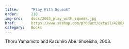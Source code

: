 ```yaml
---
title:      "Play With Squeak"
order:      210
img-src:    docs/2003_play_with_squeak.jpg
href:       https://www.seshop.com/product/detail/4208/
category:   Books
---
```

Thoru Yamamoto and Kazuhiro Abe. Shoeisha, 2003.

